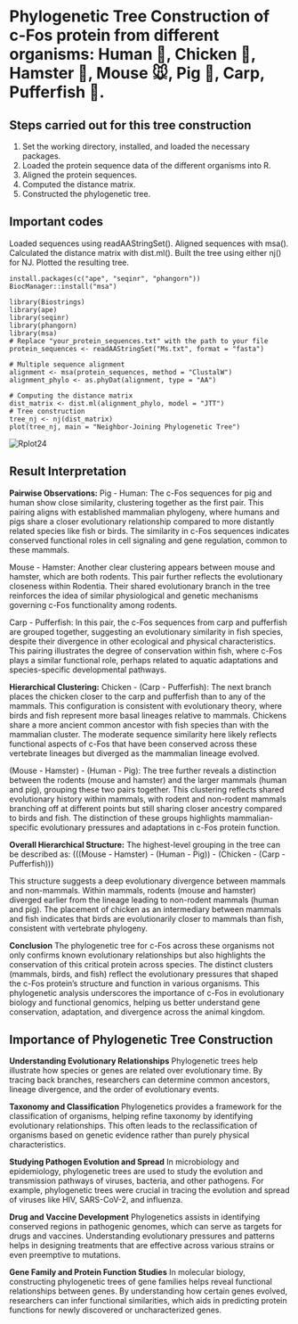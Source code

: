 # Phylogenetic Tree Construction of c-Fos protein from different organisms: Human 🕺, Chicken 🐔, Hamster 🐹, Mouse 🐭, Pig 🐖, Carp, Pufferfish 🐡. 

## Steps carried out for this tree construction
1. Set the working directory, installed, and loaded the necessary packages.
2. Loaded the protein sequence data of the different organisms into R.
3. Aligned the protein sequences.
4. Computed the distance matrix.
5. Constructed the phylogenetic tree.

 ## Important codes 
Loaded sequences using readAAStringSet().
Aligned sequences with msa().
Calculated the distance matrix with dist.ml().
Built the tree using either nj() for NJ.
Plotted the resulting tree. 
```
install.packages(c("ape", "seqinr", "phangorn"))
BiocManager::install("msa")

library(Biostrings)
library(ape)
library(seqinr)
library(phangorn)
library(msa)
# Replace "your_protein_sequences.txt" with the path to your file
protein_sequences <- readAAStringSet("Ms.txt", format = "fasta")

# Multiple sequence alignment
alignment <- msa(protein_sequences, method = "ClustalW")
alignment_phylo <- as.phyDat(alignment, type = "AA")

# Computing the distance matrix
dist_matrix <- dist.ml(alignment_phylo, model = "JTT")
# Tree construction
tree_nj <- nj(dist_matrix)
plot(tree_nj, main = "Neighbor-Joining Phylogenetic Tree")
```
![Rplot24](https://github.com/user-attachments/assets/ea8bff62-6061-4590-8e70-a54fd611f32b)

 

## Result Interpretation

**Pairwise Observations:**
Pig - Human: The c-Fos sequences for pig and human show close similarity, clustering together as the first pair. This pairing aligns with established mammalian phylogeny, where humans and pigs share a closer evolutionary relationship compared to more distantly related species like fish or birds. The similarity in c-Fos sequences indicates conserved functional roles in cell signaling and gene regulation, common to these mammals.

Mouse - Hamster: Another clear clustering appears between mouse and hamster, which are both rodents. This pair further reflects the evolutionary closeness within Rodentia. Their shared evolutionary branch in the tree reinforces the idea of similar physiological and genetic mechanisms governing c-Fos functionality among rodents.

Carp - Pufferfish: In this pair, the c-Fos sequences from carp and pufferfish are grouped together, suggesting an evolutionary similarity in fish species, despite their divergence in other ecological and physical characteristics. This pairing illustrates the degree of conservation within fish, where c-Fos plays a similar functional role, perhaps related to aquatic adaptations and species-specific developmental pathways.

**Hierarchical Clustering:**
Chicken - (Carp - Pufferfish): The next branch places the chicken closer to the carp and pufferfish than to any of the mammals. This configuration is consistent with evolutionary theory, where birds and fish represent more basal lineages relative to mammals. Chickens share a more ancient common ancestor with fish species than with the mammalian cluster. The moderate sequence similarity here likely reflects functional aspects of c-Fos that have been conserved across these vertebrate lineages but diverged as the mammalian lineage evolved.

(Mouse - Hamster) - (Human - Pig): The tree further reveals a distinction between the rodents (mouse and hamster) and the larger mammals (human and pig), grouping these two pairs together. This clustering reflects shared evolutionary history within mammals, with rodent and non-rodent mammals branching off at different points but still sharing closer ancestry compared to birds and fish. The distinction of these groups highlights mammalian-specific evolutionary pressures and adaptations in c-Fos protein function.

**Overall Hierarchical Structure:**
The highest-level grouping in the tree can be described as: (((Mouse - Hamster) - (Human - Pig)) - (Chicken - (Carp - Pufferfish)))

This structure suggests a deep evolutionary divergence between mammals and non-mammals. Within mammals, rodents (mouse and hamster) diverged earlier from the lineage leading to non-rodent mammals (human and pig). The placement of chicken as an intermediary between mammals and fish indicates that birds are evolutionarily closer to mammals than fish, consistent with vertebrate phylogeny.

**Conclusion**
The phylogenetic tree for c-Fos across these organisms not only confirms known evolutionary relationships but also highlights the conservation of this critical protein across species. The distinct clusters (mammals, birds, and fish) reflect the evolutionary pressures that shaped the c-Fos protein’s structure and function in various organisms. This phylogenetic analysis underscores the importance of c-Fos in evolutionary biology and functional genomics, helping us better understand gene conservation, adaptation, and divergence across the animal kingdom.
## Importance of Phylogenetic Tree Construction

**Understanding Evolutionary Relationships**
Phylogenetic trees help illustrate how species or genes are related over evolutionary time. By tracing back branches, researchers can determine common ancestors, lineage divergence, and the order of evolutionary events.

**Taxonomy and Classification**
Phylogenetics provides a framework for the classification of organisms, helping refine taxonomy by identifying evolutionary relationships. This often leads to the reclassification of organisms based on genetic evidence rather than purely physical characteristics.  

**Studying Pathogen Evolution and Spread**
In microbiology and epidemiology, phylogenetic trees are used to study the evolution and transmission pathways of viruses, bacteria, and other pathogens. For example, phylogenetic trees were crucial in tracing the evolution and spread of viruses like HIV, SARS-CoV-2, and influenza.  

**Drug and Vaccine Development**
Phylogenetics assists in identifying conserved regions in pathogenic genomes, which can serve as targets for drugs and vaccines. Understanding evolutionary pressures and patterns helps in designing treatments that are effective across various strains or even preemptive to mutations.  

**Gene Family and Protein Function Studies**
In molecular biology, constructing phylogenetic trees of gene families helps reveal functional relationships between genes. By understanding how certain genes evolved, researchers can infer functional similarities, which aids in predicting protein functions for newly discovered or uncharacterized genes.
